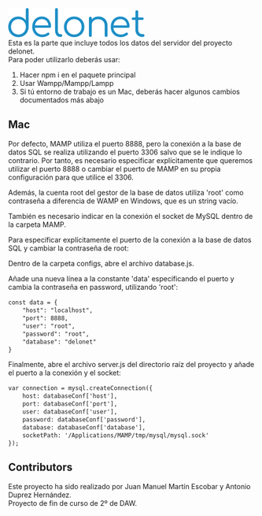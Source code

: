 <img src="./deloPNGblue.png">

<br/>
Esta es la parte que incluye todos los datos del servidor del proyecto delonet.<br>
Para poder utilizarlo deberás usar:
<ol>
    <li> Hacer npm i en el paquete principal </li>
    <li> Usar Wampp/Mampp/Lampp </li>
    <li> Si tú entorno de trabajo es un Mac, deberás hacer algunos cambios documentados más abajo </li>
</ol>

## Mac
Por defecto, MAMP utiliza el puerto 8888, pero la conexión a la base de datos SQL se realiza utilizando el puerto 3306
salvo que se le indique lo contrario. Por tanto, es necesario especificar explícitamente que queremos utilizar el puerto
8888 o cambiar el puerto de MAMP en su propia configuración para que utilice el 3306.

Además, la cuenta root del gestor de la base de datos utiliza 'root' como contraseña a diferencia de WAMP en Windows, que
es un string vacío.

También es necesario indicar en la conexión el socket de MySQL dentro de la carpeta MAMP.

Para especificar explícitamente el puerto de la conexión a la base de datos SQL y cambiar la contraseña de root:

Dentro de la carpeta configs, abre el archivo database.js.

Añade una nueva línea a la constante 'data' especificando el puerto y cambia la contraseña en password, utilizando 'root':

<pre><code>const data = {
    "host": "localhost",
    "port": 8888,
    "user": "root",
    "password": "root",
    "database": "delonet"
}
</code></pre>

Finalmente, abre el archivo server.js del directorio raíz del proyecto y añade el puerto a la conexión y el socket:

<pre><code>var connection = mysql.createConnection({
    host: databaseConf['host'],
    port: databaseConf['port'],
    user: databaseConf['user'],
    password: databaseConf['password'],
    database: databaseConf['database'],
    socketPath: '/Applications/MAMP/tmp/mysql/mysql.sock'
});
</code></pre>


## Contributors
Este proyecto ha sido realizado por Juan Manuel Martín Escobar y Antonio Duprez Hernández. <br>
Proyecto de fin de curso de 2º de DAW.
